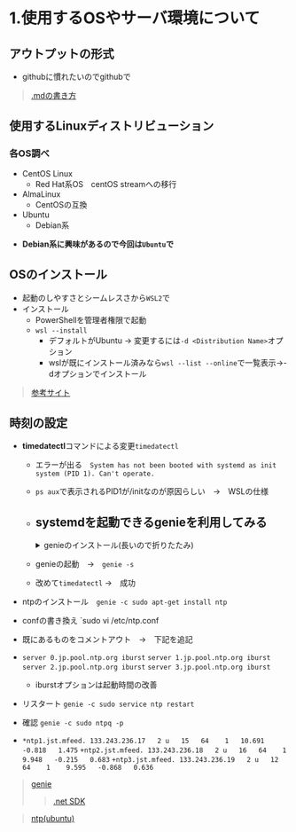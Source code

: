 # 1.使用するOSやサーバ環境について

## アウトプットの形式
- githubに慣れたいのでgithubで
> [.mdの書き方](https://docs.github.com/ja/get-started/writing-on-github/getting-started-with-writing-and-formatting-on-github/basic-writing-and-formatting-syntax "基本的な書き方とフォーマットの構文")
## 使用するLinuxディストリビューション
### 各OS調べ
* CentOS Linux
  * Red Hat系OS　centOS streamへの移行
* AlmaLinux
  * CentOSの互換
* Ubuntu
  * Debian系
- **Debian系に興味があるので今回は`Ubuntu`で**

## OSのインストール
- 起動のしやすさとシームレスさから`WSL2`で  
- インストール
  - PowerShellを管理者権限で起動
  - `wsl --install`
    - デフォルトがUbuntu → 変更するには`-d <Distribution Name>`オプション
    - wslが既にインストール済みなら`wsl --list --online`で一覧表示→-dオプションでインストール
> [参考サイト](https://docs.microsoft.com/ja-jp/windows/wsl/install "WSL を使用して Windows に Linux をインストールする")

## 時刻の設定
- **timedatectl**コマンドによる変更`timedatectl`
  - エラーが出る　`System has not been booted with systemd as init system (PID 1). Can't operate.`
  - `ps aux`で表示されるPID1が/initなのが原因らしい　→　WSLの仕様
  - systemdを起動できる**genie**を利用してみる  
    - 
    <details>
    <summary>genieのインストール(長いので折りたたみ)</summary>
 
    - genieのインストール
    - 前提のaptをインストールしようとするとエラー　→　`sudo apt update`
    - 以下前提のインストール
    - `$ sudo apt install daemonize`
    - `$ sudo apt-get install -y gpg`
    - `$ wget -O - https://packages.microsoft.com/keys/microsoft.asc | gpg --dearmor -o microsoft.asc.gpg`
    - `$ sudo mv microsoft.asc.gpg /etc/apt/trusted.gpg.d/`
    - `$ wget https://packages.microsoft.com/config/ubuntu/20.04/prod.list`
    - `$ sudo mv prod.list /etc/apt/sources.list.d/microsoft-prod.list`
    - `$ sudo chown root:root /etc/apt/trusted.gpg.d/microsoft.asc.gpg`
    - `$ sudo chown root:root /etc/apt/sources.list.d/microsoft-prod.list`
    - `$ sudo apt-get update; \ sudo apt-get install -y apt-transport-https && \ sudo apt-get update && \ sudo apt-get install -y dotnet-sdk-3.1`
    - HOME/sora フォルダに[genie](https://github.com/arkane-systems/genie/releases/tag/1.26)を入れる
    - `sudo dpkg -i systemd-genie.deb `
    </details>
    
  - genieの起動　→　`genie -s`
  - 改めて`timedatectl` →　成功

- ntpのインストール　`genie -c sudo apt-get install ntp`
- confの書き換え `sudo vi /etc/ntp.conf
- 既にあるものをコメントアウト　→　下記を追記
- `server 0.jp.pool.ntp.org iburst`  `server 1.jp.pool.ntp.org iburst`  `server 2.jp.pool.ntp.org iburst`  `server 3.jp.pool.ntp.org iburst`
  - iburstオプションは起動時間の改善
- リスタート  `genie -c sudo service ntp restart`
- 確認  `genie -c sudo ntpq -p`
- `*ntp1.jst.mfeed. 133.243.236.17   2 u   15   64    1   10.691   -0.818   1.475`
`+ntp2.jst.mfeed. 133.243.236.18   2 u   16   64    1    9.948   -0.215   0.683`
`+ntp3.jst.mfeed. 133.243.236.19   2 u   12   64    1    9.595   -0.868   0.636`
> [genie](https://github.com/arkane-systems/genie)
> > [.net SDK](https://docs.microsoft.com/ja-jp/dotnet/core/install/linux-ubuntu#2004- "Ubuntu に .NET SDK または .NET ランタイムをインストールする")

>[ntp(ubuntu)](https://ubuntu.com/server/docs/network-ntp "Time Synchronization")
